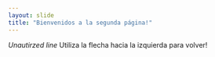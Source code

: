 ```yaml
---
layout: slide
title: "Bienvenidos a la segunda página!"
---
```

*Unautirzed line*
Utiliza la flecha hacia la izquierda para volver!
